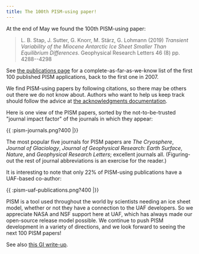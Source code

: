 ```yaml
---
title: The 100th PISM-using paper!
---
```


At the end of May we found the 100th PISM-using paper:

> L. B. Stap, J. Sutter, G. Knorr, M. Stärz, G. Lohmann (2019) *Transient
Variability of the Miocene Antarctic Ice Sheet Smaller Than Equilibrium
Differences*. Geophysical Research Letters 46 (8) pp. 4288--4298

See [the publications page](:publications) for a
complete-as-far-as-we-know list of the first 100 published PISM
applications, back to the first one in 2007.

We find PISM-using papers by following citations, so there may be others
out there we do not know about. Authors who want to help us keep track
should follow the advice at [the acknowledgments
documentation](https://github.com/pism/pism/blob/master/ACKNOWLEDGE.rst).

Here is one view of the PISM papers, sorted by the not-to-be-trusted
"journal impact factor" of the journals in which they appear:

{{ :pism-journals.png?400 |}}

The most popular five journals for PISM papers are *The Cryosphere*,
*Journal of Glaciology*, *Journal of Geophysical Research: Earth
Surface*, *Nature*, and *Geophysical Research Letters*; excellent
journals all. (Figuring-out the rest of journal abbreviations is an
exercise for the reader.)

It is interesting to note that only 22% of PISM-using publications have
a UAF-based co-author:

{{ :pism-uaf-publications.png?400 |}}

PISM is a tool used throughout the world by scientists needing an ice
sheet model, whether or not they have a connection to the UAF
developers. So we appreciate NASA and NSF support here at UAF, which has
always made our open-source release model possible. We continue to push
PISM development in a variety of directions, and we look forward to
seeing the next 100 PISM papers!

See also [this GI
write-up](https://www.gi.alaska.edu/news/ice-sheet-model-reaches-100th-publication-benchmark).
